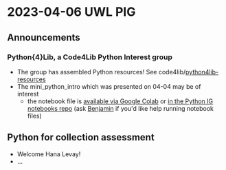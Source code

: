 # 2023-04-06 UWL PIG
## Announcements
### Python{4}Lib, a Code4Lib Python Interest group
   - The group has assembled Python resources! See code4lib/[python4lib-resources](https://github.com/code4lib/python4lib-resources)
   - The mini_python_intro which was presented on 04-04 may be of interest
      - the notebook file is [available via Google Colab](https://colab.research.google.com/drive/1m3cz4KeozooHFzjswyjgJmbfXZTfG0mP?usp=sharing) or [in the Python IG notebooks repo](https://github.com/uwl-python-ig/pig_notebooks_001/blob/main/mini_python_intro.ipynb) (ask [Benjamin](mailto:ries07@uw.edu) if you'd like help running notebook files)

## Python for collection assessment
- Welcome Hana Levay!
- ...
